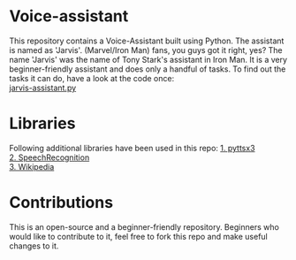 # Voice-assistant
This repository contains a Voice-Assistant built using Python. The assistant is named as 'Jarvis'. (Marvel/Iron Man) fans, you guys got it right, yes?
The name 'Jarvis' was the name of Tony Stark's assistant in Iron Man.
It is a very beginner-friendly assistant and does only a handful of tasks.
To find out the tasks it can do, have a look at the code once:  
[jarvis-assistant.py](https://github.com/haardikdharma10/voice-assistant/blob/master/jarvis-assistant.py)

# Libraries
Following additional libraries have been used in this repo:
[1. pyttsx3](https://pypi.org/project/pyttsx3/)  
[2. SpeechRecognition](https://pypi.org/project/SpeechRecognition/)  
[3. Wikipedia](https://pypi.org/project/wikipedia/)

# Contributions
This is an open-source and a beginner-friendly repository. Beginners who would like to contribute to it, feel free to fork this repo and make useful changes to it.  
